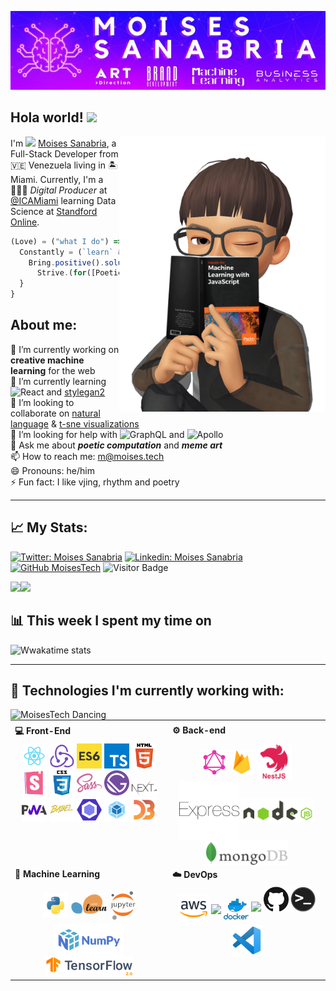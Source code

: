 ![LinkedIn Banner](https://github.com/moisestech/moisestech/blob/master/assets/banner/MoisesTech_LinkedIn_Banner.jpeg?raw=true)

## Hola world! <img src="https://raw.githubusercontent.com/MartinHeinz/MartinHeinz/master/wave.gif" width="30px">

<img src="https://raw.githubusercontent.com/moisestech/moisestech/master/assets/avatar/MoisesTech_Zepeto_MLwJS.png" align="right" width="330px"/>

I'm <img src="https://emojis.slackmojis.com/emojis/images/1531849430/4246/blob-sunglasses.gif?1531849430" width="30"/> [Moises Sanabria](https://moises.tech/), a Full-Stack Developer from 🇻🇪 Venezuela living in 🏝️ Miami. Currently, I'm a 👨🏽‍💻 <em>Digital Producer</em> at [@ICAMiami](https://icamiami.org/) learning Data Science at [Standford Online](https://www.coursera.org/learn/machine-learning).

```javascript
(Love) = ("what I do") => {
  Constantly = (`learn` && `adjust`) => {
    Bring.positive().solutions()
      Strive.(for([Poetic + Computation]))
  }
}
```

## About me:

🔭 I’m currently working on <strong>creative machine learning</strong> for the web  
🌱 I’m currently learning <img alt="React" src="https://img.shields.io/badge/-React-45b8d8?style=flat-square&logo=react&logoColor=white" /> and [stylegan2](https://github.com/NVlabs/stylegan2)  
👯 I’m looking to collaborate on <a href="https://github.com/openai/gpt-3">natural language</a> & [t-sne visualizations](https://www.youtube.com/watch?v=wvsE8jm1GzE)  
🤔 I’m looking for help with <img alt="GraphQL" src="https://img.shields.io/badge/-GraphQL-E10098?style=flat-square&logo=graphql&logoColor=white" /> and <img alt="Apollo" src="https://img.shields.io/badge/-Apollo%20GraphQL-311C87?style=flat-square&logo=apollo-graphql&logoColor=white" />  
💬 Ask me about **_poetic computation_** and **_meme art_**  
📫 How to reach me: m@moises.tech  
😄 Pronouns: he/him  
⚡ Fun fact: I like vjing, rhythm and poetry

<hr/>

## 📈 My Stats:

[![Twitter: Moises Sanabria](https://img.shields.io/twitter/follow/moisesdsanabria?style=social)](https://twitter.com/moisesdsanabria)
[![Linkedin: Moises Sanabria](https://img.shields.io/badge/-LinkedIn-blue?style=flat-square&logo=Linkedin&logoColor=white&link=https://www.linkedin.com/in/moisesdsanabria/)](https://www.linkedin.com/in/moisesdsanabria/)
[![GitHub MoisesTech](https://img.shields.io/github/followers/moisestech?label=follow&style=social)](https://github.com/moisestech)
![Visitor Badge](https://visitor-badge.laobi.icu/badge?page_id=moisestech)

<img height="135px" src="https://github-readme-stats.vercel.app/api?username=moisestech&hide_title=true&hide_border=true&show_icons=true&include_all_commits=true&line_height=21&bg_color=0,EC6C6C,FFD479,FFFC79,73FA79&theme=graywhite" /><!-- wi*quL3fcV --><img height="135px" src="https://github-readme-stats.vercel.app/api/top-langs/?username=moisestech&hide_title=true&hide_border=true&layout=compact&bg_color=0,73FA79,73FDFF,D783FF&theme=graywhite" />

## 📊 **This week I spent my time on**

![Wwakatime stats](https://github-readme-stats-taupe-two.vercel.app/api/wakatime?username=moisestech&hide_title=true&hide_border=true&langs_count=5)

<!-- <img src="https://raw.githubusercontent.com/moisestech/moisestech/master/contributions.gif" alt="Contributions" width="722px" height="112px" /> -->

<hr/>

## 🔧 Technologies I'm currently working with:

<img src="https://github.com/moisestech/moisestech/blob/master/assets/avatar/MoisesTech_Zepeto_Dancing.gif?raw=true" alt="MoisesTech Dancing" width="300px" align="left" />

<table width="350px">
  <tr>
    <td valign="top" width="50%"></td>
    <td valign="top" width="50%"></td>
  </tr>
  <tr>
    <td valign="center" halign="center" width="50%">
      <strong>💻  Front-End</strong>
    </td>
    <td valign="top" halign="center" width="50%">
      <strong>⚙️ Back-end</strong>
    </td>
  </tr>
  <tr>
    <td valign="top" width="33%">
      <div align="center">
        <img
          width="40x"
          src="https://raw.githubusercontent.com/github/explore/80688e429a7d4ef2fca1e82350fe8e3517d3494d/topics/react/react.png"
        />
        <img
          width="40x"
          src="https://raw.githubusercontent.com/github/explore/80688e429a7d4ef2fca1e82350fe8e3517d3494d/topics/redux/redux.png"
        />
        <img
          width="40x"
          src="https://raw.githubusercontent.com/github/explore/80688e429a7d4ef2fca1e82350fe8e3517d3494d/topics/es6/es6.png"
        />
        <img
          width="40x"
          src="https://raw.githubusercontent.com/github/explore/80688e429a7d4ef2fca1e82350fe8e3517d3494d/topics/typescript/typescript.png"
        />
        <img
          width="40x"
          src="https://raw.githubusercontent.com/github/explore/80688e429a7d4ef2fca1e82350fe8e3517d3494d/topics/html/html.png"
        />
        <img
          width="40x"
          src="https://raw.githubusercontent.com/github/explore/80688e429a7d4ef2fca1e82350fe8e3517d3494d/topics/storybook/storybook.png"
        />
        <img
          width="40x"
          src="https://raw.githubusercontent.com/github/explore/80688e429a7d4ef2fca1e82350fe8e3517d3494d/topics/css/css.png"
        />
        <img
          width="40x"
          src="https://raw.githubusercontent.com/github/explore/80688e429a7d4ef2fca1e82350fe8e3517d3494d/topics/sass/sass.png"
        />
        <img
          width="40x"
          src="https://raw.githubusercontent.com/moisestech/moisestech/master/assets/logos/gatsby.png"
        />
        <img
          width="40x"
          src="https://raw.githubusercontent.com/moisestech/moisestech/master/assets/logos/nextjs.png"
        />
        <img
          width="40"
          src="https://raw.githubusercontent.com/github/explore/80688e429a7d4ef2fca1e82350fe8e3517d3494d/topics/pwa/pwa.png"
        />
        <img
          width="40x"
          src="https://raw.githubusercontent.com/github/explore/cb39e2385dfcec8a661d01bfacff6b1e33bbaa9d/topics/babel/babel.png"
        />
        <img
          width="40"
          src="https://raw.githubusercontent.com/github/explore/80688e429a7d4ef2fca1e82350fe8e3517d3494d/topics/eslint/eslint.png"
        />
        <img
          width="40"
          src="https://raw.githubusercontent.com/github/explore/80688e429a7d4ef2fca1e82350fe8e3517d3494d/topics/webpack/webpack.png"
        />
        <img
          width="40"
          src="https://github.com/moisestech/moisestech/blob/master/assets/logos/d3.png?raw=true"
        />
      </div>
    </td>
    <td valign="top" width="33%">
      <div align="center">
        <img
          align="center"
          width="40"
          src="https://raw.githubusercontent.com/github/explore/80688e429a7d4ef2fca1e82350fe8e3517d3494d/topics/graphql/graphql.png"
        />
        <img
          align="center"
          width="40"
          src="https://raw.githubusercontent.com/github/explore/80688e429a7d4ef2fca1e82350fe8e3517d3494d/topics/firebase/firebase.png"
        />
        <img
          align="center"
          height="60"
          src="https://raw.githubusercontent.com/moisestech/moisestech/master/assets/logos/nestjs.png"
        />
        <img
          align="center"
          width="40%"
          src="https://raw.githubusercontent.com/github/explore/80688e429a7d4ef2fca1e82350fe8e3517d3494d/topics/express/express.png"
        />
        <img
          align="center"
          height="40"
          src="https://raw.githubusercontent.com/moisestech/moisestech/master/assets/logos/nodejs.png"
        />
        <img
          align="center"
          height="40"
          src="https://github.com/moisestech/moisestech/blob/master/assets/logos/mongodb.png?raw=true"
        />
      </div>
    </td>
  </tr>
  <tr>
    <td valign="top" halign="center" width="50%">
      <strong>🧠  Machine Learning</strong>
    </td>
    <td valign="top" halign="center" width="50%">
      <strong>☁️ DevOps</strong>
    </td>
  </tr>
  <tr>
    <td valign="top" width="50%">
      <div align="center">
        <img
          align="center"
          width="40"
          src="https://raw.githubusercontent.com/github/explore/80688e429a7d4ef2fca1e82350fe8e3517d3494d/topics/python/python.png"
        />
        <img
          align="center"
          width="60"
          src="https://raw.githubusercontent.com/github/explore/80688e429a7d4ef2fca1e82350fe8e3517d3494d/topics/scikit-learn/scikit-learn.png"
        />
        <img
          align="center"
          width="40"
          src="https://github.com/moisestech/moisestech/blob/master/assets/logos/jupyter_notebooks.png?raw=true"
        />
        <img
          align="center"
          height="50"
          src="https://raw.githubusercontent.com/moisestech/moisestech/master/assets/logos/numpy.png"
        />
        <img
          align="center"
          height="35"
          src="https://raw.githubusercontent.com/moisestech/moisestech/master/assets/logos/tensorflow2.png"
        />
      </div>
    </td>
    <td valign="top" width="50%">
      <div align="center">
        <img
          align="center"
          height="50"
          src="https://raw.githubusercontent.com/github/explore/80688e429a7d4ef2fca1e82350fe8e3517d3494d/topics/aws/aws.png"
        />
        <img
          align="center"
          height="40"
          src="https://www.vectorlogo.zone/logos/google_cloud/google_cloud-icon.svg"
        />
        <img
          align="center"
          width="40"
          src="https://raw.githubusercontent.com/github/explore/80688e429a7d4ef2fca1e82350fe8e3517d3494d/topics/docker/docker.png"
        />
        <img
          width="40"
          src="https://camo.githubusercontent.com/d82942004dd6bfef22a5ba8e6fb936211a048320/68747470733a2f2f70726f66696c696e61746f722e7269736861762e6465762f736b696c6c732d6173736574732f6769742d73636d2d69636f6e2e737667"
        />
        <img
          width="40"
          src="https://raw.githubusercontent.com/github/explore/78df643247d429f6cc873026c0622819ad797942/topics/github/github.png"
        />
        <img
          width="40"
          src="https://raw.githubusercontent.com/github/explore/80688e429a7d4ef2fca1e82350fe8e3517d3494d/topics/terminal/terminal.png"
        />
        <img
          width="50"
          src="https://raw.githubusercontent.com/moisestech/moisestech/master/assets/logos/vscode.png"
        />
      </div>
    </td>
  </tr>
</table>
